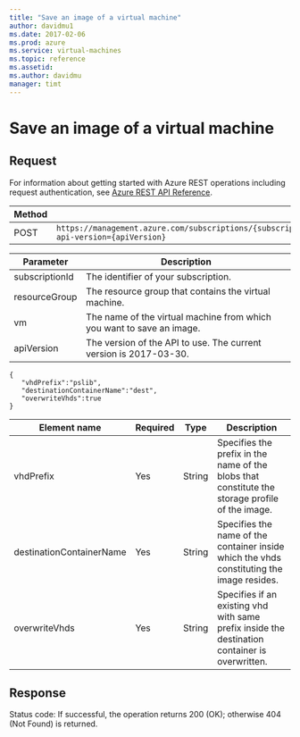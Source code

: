 ```yaml
---
title: "Save an image of a virtual machine"
author: davidmu1
ms.date: 2017-02-06
ms.prod: azure
ms.service: virtual-machines
ms.topic: reference
ms.assetid:
ms.author: davidmu
manager: timt
---
```


# Save an image of a virtual machine    
    
## Request    
 
For information about getting started with Azure REST operations including request authentication, see [Azure REST API Reference](../../../index.md).  

| Method | Request URI |    
|--------|-------------|    
| POST | `https://management.azure.com/subscriptions/{subscriptionId}/resourceGroups/{resourceGroup}/providers/Microsoft.Compute/virtualMachines/{vm}/capture?api-version={apiVersion}` |

| Parameter | Description |
| --------- | ----------- |
| subscriptionId | The identifier of your subscription. |
| resourceGroup | The resource group that contains the virtual machine. |
| vm | The name of the virtual machine from which you want to save an image. |
| apiVersion | The version of the API to use. The current version is 2017-03-30. |   
    
```    
{    
   "vhdPrefix":"pslib",    
   "destinationContainerName":"dest",    
   "overwriteVhds":true    
}    
```    
    
| Element name | Required | Type | Description |    
|--------------|----------|------|-------------|    
| vhdPrefix | Yes | String | Specifies the prefix in the name of the blobs that constitute the storage profile of the image. |    
| destinationContainerName | Yes | String | Specifies the name of the container inside which the vhds constituting the image resides. |    
| overwriteVhds | Yes | String | Specifies if an existing vhd with same prefix inside the destination container is overwritten. |    
    
## Response    

Status code: If successful, the operation returns 200 (OK); otherwise 404 (Not Found) is returned.